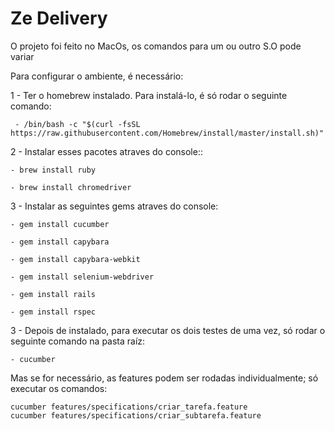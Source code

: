# Ze Delivery
O projeto foi feito no MacOs, os comandos para um ou outro S.O pode variar

Para configurar o ambiente, é necessário:

  1 - Ter o homebrew instalado. Para instalá-lo, é só rodar o seguinte comando:
  
     - /bin/bash -c "$(curl -fsSL https://raw.githubusercontent.com/Homebrew/install/master/install.sh)"
    
  
  2 - Instalar esses pacotes atraves do console::
  
    - brew install ruby
    
    - brew install chromedriver
    
    
  3 - Instalar as seguintes gems atraves do console:  
     
    - gem install cucumber

    - gem install capybara

    - gem install capybara-webkit

    - gem install selenium-webdriver

    - gem install rails

    - gem install rspec

3 - Depois de instalado, para executar os dois testes de uma vez, só rodar o seguinte comando na pasta raíz:

    - cucumber
    
Mas se for necessário, as features podem ser rodadas individualmente; só executar os comandos:

    cucumber features/specifications/criar_tarefa.feature
    cucumber features/specifications/criar_subtarefa.feature
